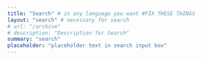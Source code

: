 ```yaml
---
title: "Search" # in any language you want #FIX THESE THINGS
layout: "search" # necessary for search
# url: "/archive"
# description: "Description for Search"
summary: "search"
placeholder: "placeholder text in search input box"
---
```


